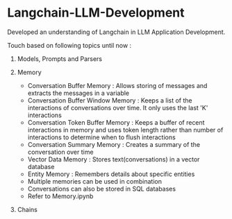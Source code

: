 # Langchain-LLM-Development

Developed an understanding of Langchain in LLM Application Development.

Touch based on following topics until now :

1. Models, Prompts and Parsers
   
2. Memory
   - Conversation Buffer Memory            : Allows storing of messages and extracts the messages in a variable
   - Conversation Buffer Window Memory     : Keeps a list of the interactions of conversations over time. It only uses the last 'K' interactions
   - Conversation Token Buffer Memory      : Keeps a buffer of recent interactions in memory and uses token length rather than number of interactions to determine when to flush interactions
   - Conversation Summary Memory           : Creates a summary of the conversation over time
   - Vector Data Memory                    : Stores text(conversations) in a vector database
   - Entity Memory                         : Remembers details about specific entities
   - Multiple memories can be used in combination
   - Conversations can also be stored in SQL databases
   - Refer to Memory.ipynb
     
3. Chains
